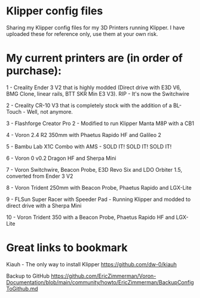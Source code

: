 # Klipper config files
Sharing my Klipper config files for my 3D Printers running Klipper.
I have uploaded these for reference only, use them at your own risk.

# My current printers are (in order of purchase):
1 - Creality Ender 3 V2 that is highly modded (Direct drive with E3D V6, BMG Clone, linear rails, BTT SKR Min E3 V3). RIP - It's now the Switchwire

2 - Creality CR-10 V3 that is completely stock with the addition of a BL-Touch - Well, not anymore.

3 - Flashforge Creator Pro 2 - Modified to run Klipper Manta M8P with a CB1

4 - Voron 2.4 R2 350mm with Phaetus Rapido HF and Galileo 2

5 - Bambu Lab X1C Combo with AMS - SOLD IT! SOLD IT! SOLD IT!

6 - Voron 0 v0.2 Dragon HF and Sherpa Mini

7 - Voron Switchwire, Beacon Probe, E3D Revo Six and LDO Orbiter 1.5, converted from Ender 3 V2

8 - Voron Trident 250mm with Beacon Probe, Phaetus Rapido and LGX-Lite

9 - FLSun Super Racer with Speeder Pad - Running Klipper and modded to direct drive with a Sherpa Mini

10 - Voron Trident 350 with a Beacon Probe, Phaetus Rapido HF and LGX-Lite

#  Great links to bookmark

Kiauh - The only way to install Klipper  https://github.com/dw-0/kiauh

Backup to GitHub  https://github.com/EricZimmerman/Voron-Documentation/blob/main/community/howto/EricZimmerman/BackupConfigToGithub.md
